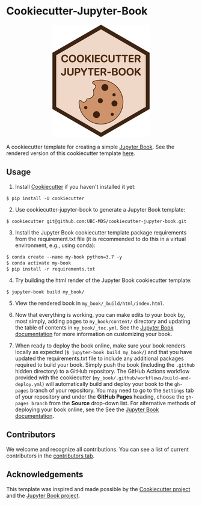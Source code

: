 # Cookiecutter-Jupyter-Book

<p align="center">
  <img src="{{cookiecutter.book_slug}}/{{cookiecutter.book_slug}}/content/img/cookiecutter-jupyter-book-hex.png" width="260">
</p>

A cookiecutter template for creating a simple [Jupyter Book](https://jupyterbook.org/intro.html). See the rendered version of this cookiecutter template [here](https://ubc-mds.github.io/cookiecutter-jupyter-book/content/introduction.html).

## Usage

1. Install [Cookiecutter](https://github.com/cookiecutter/cookiecutter/tree/1.7.2) if you haven't installed it yet:

```
$ pip install -U cookiecutter
```

2. Use cookiecutter-jupyter-book to generate a Jupyter Book template:

```
$ cookiecutter git@github.com:UBC-MDS/cookiecutter-jupyter-book.git
```

3. Install the Jupyter Book cookiecutter template package requirements from the requirement.txt file (it is recommended to do this in a virtual environment, e.g., using conda):

```
$ conda create --name my-book python=3.7 -y
$ conda activate my-book
$ pip install -r requirements.txt
```

4. Try building the html render of the Jupyter Book cookiecutter template:

```
$ jupyter-book build my_book/
```

5. View the rendered book in `my_book/_build/html/index.html`.

6. Now that everything is working, you can make edits to your book by, most simply, adding pages to `my_book/content/` directory and updating the table of contents in `my_book/_toc.yml`. See the [Jupyter Book documentation](https://jupyterbook.org/intro.html) for more information on customizing your book.

7. When ready to deploy the book online, make sure your book renders locally as expected (`$ jupyter-book build my_book/`) and that you have updated the requirements.txt file to include any additional packages required to build your book. Simply push the book (including the `.github` hidden directory) to a GitHub repository. The GitHub Actions workflow provided with the cookiecutter (`my_book/.github/workflows/build-and-deploy.yml`) will automatically build and deploy your book to the `gh-pages` branch of your repository. You may need to go to the `Settings` tab of your repository and under the **GitHub Pages** heading, choose the `gh-pages branch` from the **Source** drop-down list. For alternative methods of deploying your book online, see the See the [Jupyter Book documentation](https://jupyterbook.org/intro.html).

## Contributors

We welcome and recognize all contributions. You can see a list of current contributors in the [contributors tab](https://github.com/UBC-MDS/cookiecutter-jupyter-book/graphs/contributors).

## Acknowledgements

This template was inspired and made possible by the [Cookiecutter project](https://github.com/cookiecutter/cookiecutter) and the [Jupyter Book project](https://github.com/executablebooks/jupyter-book).
